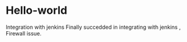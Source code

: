 # Hello-world
Integration with jenkins
Finally succedded in integrating with jenkins , Firewall issue.
